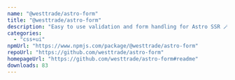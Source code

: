 ```yaml
---
name: "@westtrade/astro-form"
title: "@westtrade/astro-form"
description: "Easy to use validation and form handling for Astro SSR 🪄"
categories:
  - "css+ui"
npmUrl: "https://www.npmjs.com/package/@westtrade/astro-form"
repoUrl: "https://github.com/westtrade/astro-form"
homepageUrl: "https://github.com/westtrade/astro-form#readme"
downloads: 83
---
```

